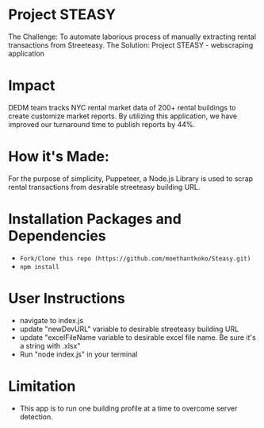 # Project STEASY
 
The Challenge: To automate laborious process of manually extracting rental transactions from Streeteasy.
The Solution: Project STEASY - webscraping application

# Impact

DEDM team tracks NYC rental market data of 200+ rental buildings to create customize market reports. By utilizing this application, we have improved our turnaround time to publish reports by 44%. 

# How it's Made: 

For the purpose of simplicity, Puppeteer, a Node.js Library is used to scrap rental transactions from desirable streeteasy building URL.


# Installation Packages and Dependencies
- `Fork/Clone this repo (https://github.com/moethantkoko/Steasy.git) `
- `npm install`

# User Instructions
- navigate to index.js
- update "newDevURL" variable to desirable streeteasy building URL
- update "excelFileName variable to desirable excel file name. Be sure it's a string with .xlsx"
- Run "node index.js" in your terminal


# Limitation
- This app is to run one building profile at a time to overcome server detection. 
